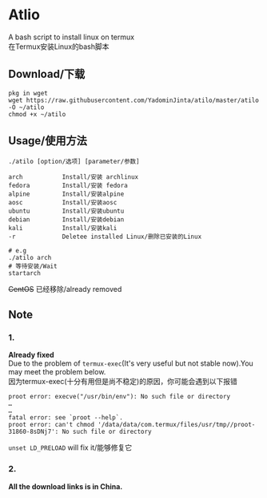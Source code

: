# Atlio
A bash script to install linux on termux  
在Termux安装Linux的bash脚本

## Download/下载
```
pkg in wget 
wget https://raw.githubusercontent.com/YadominJinta/atilo/master/atilo -O ~/atilo
chmod +x ~/atilo
```

## Usage/使用方法
```
./atilo [option/选项] [parameter/参数]

arch           Install/安装 archlinux
fedora         Install/安装 fedora
alpine         Install/安装alpine
aosc           Install/安装aosc
ubuntu         Install/安装ubuntu
debian         Install/安装debian
kali           Install/安装kali
-r             Deletee installed Linux/删除已安装的Linux

# e.g
./atilo arch
# 等待安装/Wait
startarch
```
~~CentOS~~ 已经移除/already removed
## Note
### 1.
**Already fixed**  
Due to the problem of `termux-exec`(It's very useful but not stable now).You may meet the problem below.  
因为termux-exec(十分有用但是尚不稳定)的原因，你可能会遇到以下报错  

```
proot error: execve("/usr/bin/env"): No such file or directory
…
…
fatal error: see `proot --help`.
proot error: can't chmod '/data/data/com.termux/files/usr/tmp//proot-31860-8sDNj7': No such file or directory

```
`unset LD_PRELOAD` will fix it/能够修复它

### 2.

**All the download links is in China.**
